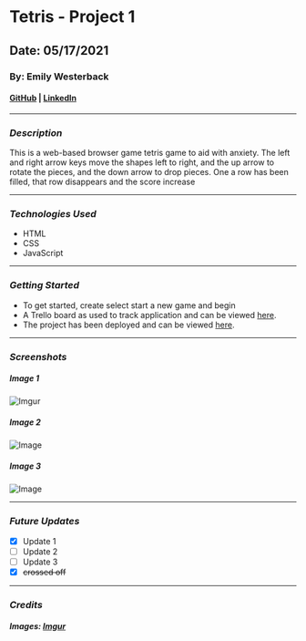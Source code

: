 # Tetris - Project 1

## Date: 05/17/2021

### By: Emily Westerback

#### [GitHub](https://github.com/ewesterback) | [LinkedIn](https://www.linkedin.com/in/emily-westerback)
***


### *Description*
This is a web-based browser game tetris game to aid with anxiety.  The left and right arrow keys move the shapes left to right, and the up arrow to rotate the pieces, and the down arrow to drop pieces.  One a row has been filled, that row disappears and the score increase
***

### *Technologies Used*
* HTML
* CSS
* JavaScript
  
***

### *Getting Started*
* To get started, create select start a new game and begin
* A Trello board as used to track application and can be viewed [here](https://trello.com/b/u9ycsxfA/project-1).
* The project has been deployed and can be viewed [here](link).
***

### *Screenshots*
##### Image 1
![Imgur](https://imgur.com/rKEoZ65.jpg)
##### Image 2
![Image]()
##### Image 3
![Image]()

***

### *Future Updates*
- [x] Update 1
- [ ] Update 2
- [ ] Update 3
- [x] ~~crossed off~~
***

### *Credits*
##### Images: [Imgur](website)